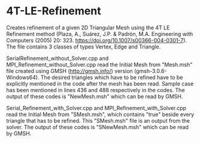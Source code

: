 # 4T-LE-Refinement
Creates refinement of a given 2D Triangular Mesh using the 4T LE Refinement method (Plaza, A., Suárez, J.P. & Padrón, M.A. Engineering with Computers (2005) 20: 323. https://doi.org/10.1007/s00366-004-0301-7).
The file contains 3 classes of types Vertex, Edge and Triangle.


SerialRefinement_without_Solver.cpp and MPI_Refinement_without_Solver.cpp read the Initial Mesh from "Mesh.msh" file created using GMSH (http://gmsh.info/) version (gmsh-3.0.6-Windows64). The desired triangles which have to be refined have to be explicitly mentioned in the code after the mesh has been read. Sample case has been mentioned in lines 436 and 488 respectively in the codes. The output of these codes is "NewMesh.msh" which can be read by GMSH.


Serial_Refinement_with_Solver.cpp and MPI_Refinement_with_Solver.cpp read the Initial Mesh from "SMesh.msh", which contains "true" beside every triangle that has to be refined. This "SMesh.msh" file is an output from the solver. The output of these codes is "SNewMesh.msh" which can be read by GMSH. 
